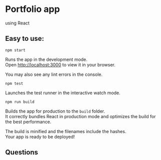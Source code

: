 # Portfolio app

using React 


## Easy to use:

```
npm start

```
Runs the app in the development mode.\
Open [http://localhost:3000](http://localhost:3000) to view it in your browser.


You may also see any lint errors in the console.

```
npm test

```
Launches the test runner in the interactive watch mode.

```
npm run build

```
Builds the app for production to the `build` folder.\
It correctly bundles React in production mode and optimizes the build for the best performance.

The build is minified and the filenames include the hashes.\
Your app is ready to be deployed!

## Questions

